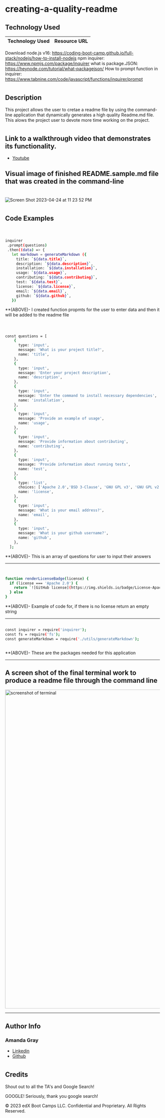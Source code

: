 

# creating-a-quality-readme

## Technology Used 

| Technology Used         | Resource URL           | 
| ------------- |:-------------:| 
Download node.js v16: https://coding-boot-camp.github.io/full-stack/nodejs/how-to-install-nodejs
npm inquirer: https://www.npmjs.com/package/inquirer
what is package.JSON: https://heynode.com/tutorial/what-packagejson/
How to prompt function in inquirer: https://www.tabnine.com/code/javascript/functions/inquirer/prompt
#
## Description 
This project allows the user to cretae a readme file by using the command-line application that dynamically generates a high quality Readme.md file. This alows the project user to devote more time working on the project. 
#
## Link to a walkthrough video that demonstrates its functionality.
* [Youtube](https://youtu.be/ziOIgkOC-kI)

## Visual image of finished README.sample.md file that was created in the command-line
#
![Screen Shot 2023-04-24 at 11 23 52 PM](https://user-images.githubusercontent.com/127444682/234181882-1a668f4e-996f-4040-ad96-438306e42412.png)
#
## Code Examples 
#

 ```sh

inquirer
  .prompt(questions)
  .then((data) => {
    let markdown = generateMarkdown ({
      title: `${data.title}`,
      description: `${data.description}`,
      installation: `${data.installation}`,
      usage: `${data.usage}`,
      contributing: `${data.contributing}`,
      test: `${data.test}`,
      license: `${data.license}`,
      email: `${data.email}`,
      github: `${data.github}`,
    })

```

**(ABOVE)- I created function propmts for the user to enter data and then it will be added to the readme file

#

```sh

const questions = [
    {
      type: 'input',
      message: 'What is your project title?',
      name: 'title',
    },
    {
      type: 'input',
      message: 'Enter your project description',
      name: 'description',
    },
    {
      type: 'input', 
      message: 'Enter the command to install necessary dependencies',
      name: 'installation',
    },
    {
      type: 'input', 
      message: 'Provide an example of usage',
      name: 'usage',
    },
    {
      type: 'input', 
      message: 'Provide information about contributing',
      name: 'contributing',
    },
    {
      type: 'input', 
      message: 'Provide information about running tests',
      name: 'test',
    }, 
    {
      type: 'list', 
      choices: ['Apache 2.0','BSD 3-Clause', 'GNU GPL v3', 'GNU GPL v2', 'GNU AGPL v3', 'GNU LGPL v3', 'GNU FDL v1.3', 'IBM Public License Version 1.0'],
      name: 'license',
    }, 
    {
      type: 'input', 
      message: 'What is your email address?',
      name: 'email',
    }, 
    {
      type: 'input', 
      message: 'What is your github username?',
      name: 'github',
    }, 
  ]; 

```

**(ABOVE)- This is an array of questions for user to input their answers

--------------------------------------------------------------------------------------------------------------------------------------------------------
```sh


function renderLicenseBadge(license) {
  if (license === 'Apache 2.0') {
    return `![GitHub license](https://img.shields.io/badge/License-Apache%202.0-blue.svg)`
  } else
}
```
**(ABOVE)- Example of code for, if there is no license return an empty string

---------------------------------------------------------------------------------------------------------------------------------------------------------
```sh
 
const inquirer = require('inquirer');
const fs = require('fs');
const generateMarkdown = require('./utils/generateMarkdown');



```
**(ABOVE)-  These are the packages needed for this application

--------------------------------------------------------------------------------------------------------------------------------------------------------------------------------------------------------------

## A screen shot of the final terminal work to produce a readme file through the command line

<img width="1035" alt="screenshot of terminal" src="https://user-images.githubusercontent.com/127444682/234181484-3a6f9bdb-fcab-40a6-8751-1cd9000c69cd.png">

---------------------------------------------------------------------------------------------------------------------------------------------------------
## Author Info

### Amanda Gray

* [Linkedin](https://www.linkedin.com/in/amanda-gray-831a65254/)
* [Github](https://github.com/Berkeleycodingmomma/creating-a-quality-readme)
#

## Credits

Shout out to all the TA's and Google Search!

GOOGLE!  Seriously, thank you google search!





© 2023 edX Boot Camps LLC. Confidential and Proprietary. All Rights Reserved.


